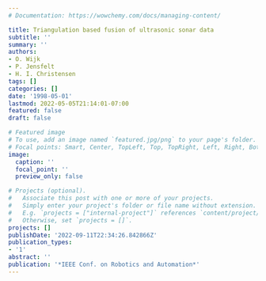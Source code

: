 ```yaml
---
# Documentation: https://wowchemy.com/docs/managing-content/

title: Triangulation based fusion of ultrasonic sonar data
subtitle: ''
summary: ''
authors:
- O. Wijk
- P. Jensfelt
- H. I. Christensen
tags: []
categories: []
date: '1998-05-01'
lastmod: 2022-05-05T21:14:01-07:00
featured: false
draft: false

# Featured image
# To use, add an image named `featured.jpg/png` to your page's folder.
# Focal points: Smart, Center, TopLeft, Top, TopRight, Left, Right, BottomLeft, Bottom, BottomRight.
image:
  caption: ''
  focal_point: ''
  preview_only: false

# Projects (optional).
#   Associate this post with one or more of your projects.
#   Simply enter your project's folder or file name without extension.
#   E.g. `projects = ["internal-project"]` references `content/project/deep-learning/index.md`.
#   Otherwise, set `projects = []`.
projects: []
publishDate: '2022-09-11T22:34:26.842866Z'
publication_types:
- '1'
abstract: ''
publication: '*IEEE Conf. on Robotics and Automation*'
---
```

